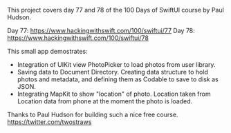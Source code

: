 This project covers day 77 and 78 of the 100 Days of SwiftUI course by Paul Hudson. 

Day 77: https://www.hackingwithswift.com/100/swiftui/77
Day 78: https://www.hackingwithswift.com/100/swiftui/78

This small app demostrates:
- Integration of UIKit view PhotoPicker to load photos from user library. 
- Saving data to Document Directory. Creating data structure to hold photos and metadata, and defining them as Codable to save to disk as JSON. 
- Integrating MapKit to show "location" of photo. Location taken from Location data from phone at the moment the photo is loaded.

Thanks to Paul Hudson for building such a nice free course. https://twitter.com/twostraws
